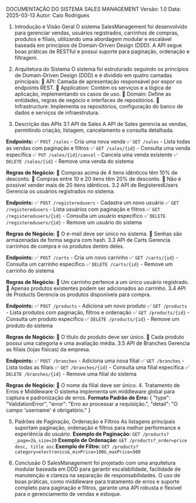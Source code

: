 DOCUMENTAÇÃO DO SISTEMA SALES MANAGEMENT
Versão: 1.0
Data: 2025-03-13
Autor: Caio Rodrigues

1. Introdução e Visão Geral
O sistema SalesManagement foi desenvolvido para gerenciar vendas, usuários registrados, carrinhos de compras, produtos e filiais, utilizando uma abordagem modular e escalável baseada em princípios de Domain-Driven Design (DDD). A API segue boas práticas de RESTful e possui suporte para paginação, ordenação e filtragem.

2. Arquitetura do Sistema
O sistema foi estruturado seguindo os princípios de Domain-Driven Design (DDD) e é dividido em quatro camadas principais:
🔹 API: Camada de apresentação responsável por expor os endpoints REST.
🔹 Application: Contém os serviços e a lógica de aplicação, implementando os casos de uso.
🔹 Domain: Define as entidades, regras de negócio e interfaces de repositórios.
🔹 Infrastructure: Implementa os repositórios, configuração do banco de dados e serviços de infraestrutura.

3. Descrição das APIs
3.1 API de Sales
A API de Sales gerencia as vendas, permitindo criação, listagem, cancelamento e consulta detalhada.

**Endpoints:**
✅ `POST /sales` - Cria uma nova venda
✅ `GET /sales` - Lista todas as vendas com paginação e filtros
✅ `GET /sales/{id}` - Consulta uma venda específica
✅ `PUT /sales/{id}/cancel` - Cancela uma venda existente
✅ `DELETE /sales/{id}` - Remove uma venda do sistema

**Regras de Negócio:**
🔹 Compras acima de 4 itens idênticos têm 10% de desconto.
🔹 Compras entre 10 e 20 itens têm 20% de desconto.
🔹 Não é possível vender mais de 20 itens idênticos.
3.2 API de RegisteredUsers
Gerencia os usuários registrados no sistema.

**Endpoints:**
✅ `POST /registeredusers` - Cadastra um novo usuário
✅ `GET /registeredusers` - Lista usuários com paginação e filtros
✅ `GET /registeredusers/{id}` - Consulta um usuário específico
✅ `DELETE /registeredusers/{id}` - Remove um usuário do sistema

**Regras de Negócio:**
🔹 O e-mail deve ser único no sistema.
🔹 Senhas são armazenadas de forma segura com hash.
3.3 API de Carts
Gerencia carrinhos de compra e os produtos dentro deles.

**Endpoints:**
✅ `POST /carts` - Cria um novo carrinho
✅ `GET /carts/{id}` - Consulta um carrinho específico
✅ `DELETE /carts/{id}` - Remove um carrinho do sistema

**Regras de Negócio:**
🔹 Um carrinho pertence a um único usuário registrado.
🔹 Apenas produtos existentes podem ser adicionados ao carrinho.
3.4 API de Products
Gerencia os produtos disponíveis para compra.

**Endpoints:**
✅ `POST /products` - Adiciona um novo produto
✅ `GET /products` - Lista produtos com paginação, filtros e ordenação
✅ `GET /products/{id}` - Consulta um produto específico
✅ `DELETE /products/{id}` - Remove um produto do sistema

**Regras de Negócio:**
🔹 O título do produto deve ser único.
🔹 Cada produto possui uma categoria e uma avaliação média.
3.5 API de Branches
Gerencia as filiais (lojas físicas) da empresa.

**Endpoints:**
✅ `POST /branches` - Adiciona uma nova filial
✅ `GET /branches` - Lista todas as filiais
✅ `GET /branches/{id}` - Consulta uma filial específica
✅ `DELETE /branches/{id}` - Remove uma filial do sistema

**Regras de Negócio:**
🔹 O nome da filial deve ser único.
4. Tratamento de Erros e Middleware
O sistema implementa um middleware global para captura e padronização de erros.
**Formato Padrão de Erro:**
{
  "type": "ValidationError",
  "error": "Erro ao processar a requisição.",
  "detail": "O campo 'username' é obrigatório."
}

5. Padrões de Paginação, Ordenação e Filtros
As listagens principais suportam paginação, ordenação e filtros para melhor performance e experiência do usuário.
**Exemplo de Paginação:** `GET /products?_page=2&_size=20`
**Exemplo de Ordenação:** `GET /products?_order=price desc, title asc`
**Exemplo de Filtro:** `GET /products?category=electronics&_minPrice=100&_maxPrice=500`

6. Conclusão
O SalesManagement foi projetado com uma arquitetura modular baseada em DDD para garantir escalabilidade, facilidade de manutenção e clareza na separação de responsabilidades. O uso de boas práticas, como middleware para tratamento de erros e suporte completo para paginação e filtros, garante uma API robusta e flexível para o gerenciamento de vendas e estoque.
